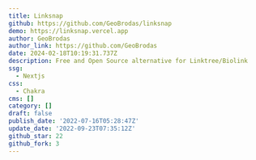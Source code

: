```yaml
---
title: Linksnap
github: https://github.com/GeoBrodas/linksnap
demo: https://linksnap.vercel.app
author: GeoBrodas
author_link: https://github.com/GeoBrodas
date: 2024-02-18T10:19:31.737Z
description: Free and Open Source alternative for Linktree/Biolink
ssg:
  - Nextjs
css:
  - Chakra
cms: []
category: []
draft: false
publish_date: '2022-07-16T05:28:47Z'
update_date: '2022-09-23T07:35:12Z'
github_star: 22
github_fork: 3
---
```

